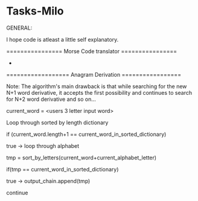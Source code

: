 # Tasks-Milo


GENERAL:

I hope code is atleast a little self explanatory.

================ Morse Code translator ================

-


================== Anagram Derivation =================

Note:
The algorithm's main drawback is that while searching for the new N+1 word derivative, it accepts the first possibility and continues to search for N+2 word derivative and so on...



current_word = <users 3 letter input word>

Loop through sorted by length dictionary

if (current_word.length+1 == current_word_in_sorted_dictionary)

true -> loop through alphabet
  
tmp = sort_by_letters(current_word+current_alphabet_letter)
              
if(tmp == current_word_in_sorted_dictionary)
              
true -> output_chain.append(tmp)

continue 

